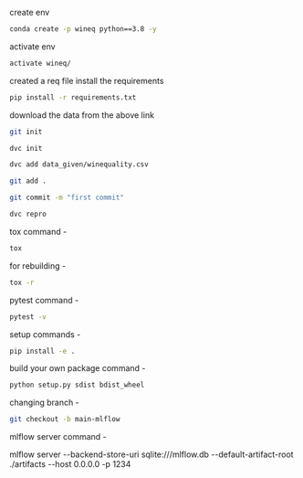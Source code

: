 create env
```bash
conda create -p wineq python==3.8 -y
```

activate env
```bash
activate wineq/
```

created a req file
install the requirements
```bash
pip install -r requirements.txt
```
download the data from the above link
```bash
git init
```
```bash
dvc init
```
```bash
dvc add data_given/winequality.csv
```
```bash
git add .
```
```bash
git commit -m "first commit"
```
```bash
dvc repro
```

tox command - 
```bash
tox
```
for rebuilding - 
```bash
tox -r
```

pytest command -
```bash
pytest -v
```

setup commands -
```bash
pip install -e .
```

build your own package command - 
```bash
python setup.py sdist bdist_wheel
```

changing branch -
```bash
git checkout -b main-mlflow
```

mlflow server command -

mlflow server
--backend-store-uri sqlite:///mlflow.db
--default-artifact-root ./artifacts
--host 0.0.0.0 -p 1234
